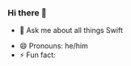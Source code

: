 ### Hi there 👋

<!--
**bkdev32/bkdev32** is a ✨ _special_ ✨ repository because its `README.md` (this file) appears on your GitHub profile.

Here are some ideas to get you started:

- 🔭 Currently working on 100 Days of SwiftUI 
- 🌱 Learning SwiftUI
<!-- - 🤔 I’m looking for help with ... -->
- 💬 Ask me about all things Swift
<!-- - 📫 How to reach me: ... -->
- 😄 Pronouns: he/him
- ⚡ Fun fact: 
